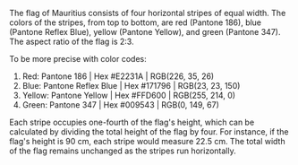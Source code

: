 The flag of Mauritius consists of four horizontal stripes of equal width. The colors of the stripes, from top to bottom, are red (Pantone 186), blue (Pantone Reflex Blue), yellow (Pantone Yellow), and green (Pantone 347). The aspect ratio of the flag is 2:3.

To be more precise with color codes:
1. Red: Pantone 186 | Hex #E2231A | RGB(226, 35, 26)
2. Blue: Pantone Reflex Blue | Hex #171796 | RGB(23, 23, 150)
3. Yellow: Pantone Yellow | Hex #FFD600 | RGB(255, 214, 0)
4. Green: Pantone 347 | Hex #009543 | RGB(0, 149, 67)

Each stripe occupies one-fourth of the flag's height, which can be calculated by dividing the total height of the flag by four. For instance, if the flag's height is 90 cm, each stripe would measure 22.5 cm. The total width of the flag remains unchanged as the stripes run horizontally.